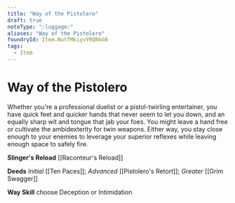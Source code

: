 ```yaml
---
title: "Way of the Pistolero"
draft: true
noteType: ":luggage:"
aliases: "Way of the Pistolero"
foundryId: Item.NutfMkiyvYRQNkG0
tags:
  - Item
---
```


# Way of the Pistolero

Whether you're a professional duelist or a pistol-twirling entertainer, you have quick feet and quicker hands that never seem to let you down, and an equally sharp wit and tongue that jab your foes. You might leave a hand free or cultivate the ambidexterity for twin weapons. Either way, you stay close enough to your enemies to leverage your superior reflexes while leaving enough space to safely fire.

**Slinger's Reload** [[Raconteur's Reload]]

**Deeds** _Initial_ [[Ten Paces]]; _Advanced_ [[Pistolero's Retort]]; _Greater_ [[Grim Swagger]]

**Way Skill** choose Deception or Intimidation
